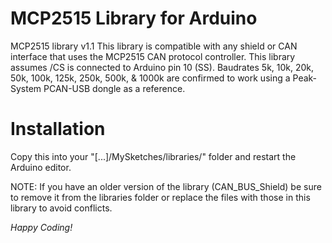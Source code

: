 MCP2515 Library for Arduino
==============
MCP2515 library v1.1
This library is compatible with any shield or CAN interface that uses the MCP2515 CAN protocol controller.
This library assumes /CS is connected to Arduino pin 10 (SS).
Baudrates 5k, 10k, 20k, 50k, 100k, 125k, 250k, 500k, & 1000k are confirmed to work using a Peak-System PCAN-USB dongle as a reference.

Installation
==============
Copy this into your "[...]/MySketches/libraries/" folder and restart the Arduino editor.

NOTE: If you have an older version of the library (CAN_BUS_Shield) be sure to remove
 it from the libraries folder or replace the files with those in this library to avoid conflicts.


*Happy Coding!*
